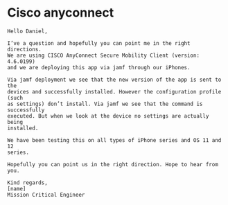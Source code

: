# Cisco anyconnect

    Hello Daniel,

    I’ve a question and hopefully you can point me in the right directions.
    We are using CISCO AnyConnect Secure Mobility Client (version: 4.6.0199)
    and we are deploying this app via jamf through our iPhones.

    Via jamf deployment we see that the new version of the app is sent to the
    devices and successfully installed. However the configuration profile (such
    as settings) don’t install. Via jamf we see that the command is successfully
    executed. But when we look at the device no settings are actually being
    installed.

    We have been testing this on all types of iPhone series and OS 11 and 12
    series.

    Hopefully you can point us in the right direction. Hope to hear from you.

    Kind regards,
    [name]
    Mission Critical Engineer
